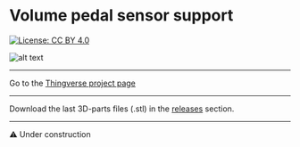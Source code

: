 # Volume pedal sensor support

[![License: CC BY 4.0](https://img.shields.io/badge/License-CC%20BY%204.0-lightgrey.svg)](https://creativecommons.org/licenses/by/4.0/)

![alt text](#)

<hr>
Go to the <a href="https://www.thingiverse.com/thing:6218215">Thingverse project page</a>
<hr>
Download the last 3D-parts files (.stl) in the <a href="#">releases</a> section.
<hr>
⚠️ Under construction

